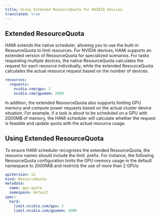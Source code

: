 ```yaml
---
title: Using Extended ResourceQuota for NVIDIA Devices
translated: true
---
```


## Extended ResourceQuota

HAMi extends the native scheduler, allowing you to use the built-in ResourceQuota to limit resources. For NVIDIA devices, HAMi supports an extended version of ResourceQuota for specialized scenarios. For tasks requesting multiple devices, the native ResourceQuota calculates the request for each resource individually, while the extended ResourceQuota calculates the actual resource request based on the number of devices.
```yaml
resources:
  requests:
    nvidia.com/gpu: 2
    nvidia.com/gpumem: 2000
```
In addition, the extended ResourceQuota also supports limiting GPU memory and compute power requests based on the actual cluster device situation. For example, if a task is about to be scheduled on a GPU with 2000MB of memory, the HAMi scheduler will calculate whether the request is feasible and update quota with the actual resource usage.

## Using Extended ResourceQuota

To ensure HAMi scheduler recognizes the extended ResourceQuota, the resource names should include the limit. prefix. For instance, the following ResourceQuota configuration limits the GPU memory usage in the default namespace to 2000MiB and restricts the use of more than 2 GPUs:
```yaml
apiVersion: v1
kind: ResourceQuota
metadata:
  name: gpu-quota
  namespace: default
spec:
  hard:
    limit.nvidia.com/gpu: 2
    limit.nvidia.com/gpumem: 2000
```
